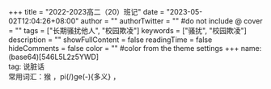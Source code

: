 +++
title = "2022-2023高二（20）班记"
date = "2023-05-02T12:04:26+08:00"
author = ""
authorTwitter = "" #do not include @
cover = ""
tags = ["长期骚扰他人", "校园欺凌"]
keywords = ["骚扰", "校园欺凌"]
description = ""
showFullContent = false
readingTime = false
hideComments = false
color = "" #color from the theme settings
+++
name: (base64)[546L5L2z5YWD]<br>
tag: <!--打jiao--> 说脏话<br>
常用词汇：猴 ，pi(/)ge(-){多义} ，<!--打jiao--><br>